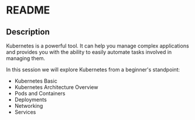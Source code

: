 # README

## Description
Kubernetes is a powerful tool. It can help you manage complex applications and provides you with the ability to easily automate tasks involved in managing them.

In this session we will explore Kubernetes from a beginner's standpoint:
* Kubernetes Basic
* Kubernetes Architecture Overview
* Pods and Containers
* Deployments
* Networking
* Services

